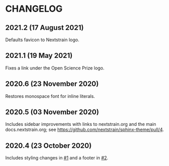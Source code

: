 # CHANGELOG

## 2021.2 (17 August 2021)

Defaults favicon to Nextstrain logo.

## 2021.1 (19 May 2021)

Fixes a link under the Open Science Prize logo.

## 2020.6 (23 November 2020)

Restores monospace font for inline literals.

## 2020.5 (03 November 2020)

Includes sidebar improvements with links to nextstrain.org and the main docs.nextstrain.org; see https://github.com/nextstrain/sphinx-theme/pull/4.

## 2020.4 (23 October 2020)

Includes styling changes in [#1](https://github.com/nextstrain/sphinx-theme/pull/1) and a footer in [#2](https://github.com/nextstrain/sphinx-theme/pull/2).
